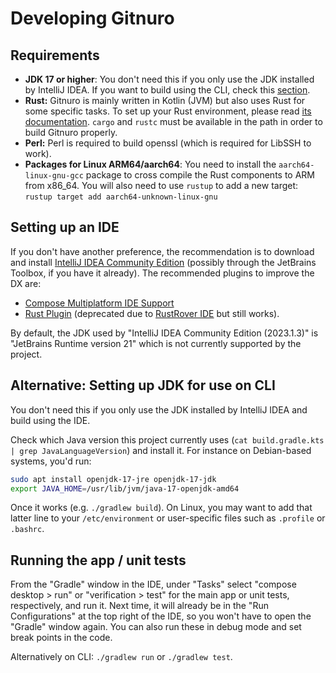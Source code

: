 # Developing Gitnuro

## Requirements

- **JDK 17 or higher**: You don't need this if you only use the JDK installed by IntelliJ IDEA. If you want to build
  using the CLI, check this [section](#alternative-setting-up-jdk-for-use-on-cli).
- **Rust:** Gitnuro is mainly written in Kotlin (JVM) but also uses Rust for some specific tasks. To set up your Rust
  environment,
  please read [its documentation](https://www.rust-lang.org/). `cargo` and `rustc` must be available in the path in
  order to build Gitnuro properly.
- **Perl:** Perl is required to build openssl (which is required for LibSSH to work).
- **Packages for Linux ARM64/aarch64**: You need to install the `aarch64-linux-gnu-gcc` package to cross compile the
  Rust components to ARM from x86_64. You will also need to use `rustup` to add a new
  target: `rustup target add aarch64-unknown-linux-gnu`

## Setting up an IDE

If you don't have another preference, the recommendation is to download and install
[IntelliJ IDEA Community Edition](https://www.jetbrains.com/idea/download/)
(possibly through the JetBrains Toolbox, if you have it already). The recommended plugins to improve the DX are:

- [Compose Multiplatform IDE Support](https://plugins.jetbrains.com/plugin/16541-compose-multiplatform-ide-support)
- [Rust Plugin](https://plugins.jetbrains.com/plugin/8182-rust) (deprecated due
  to [RustRover IDE](https://blog.jetbrains.com/rust/2023/09/13/introducing-rustrover-a-standalone-rust-ide-by-jetbrains/)
  but still works).

By default, the JDK used by "IntelliJ IDEA Community Edition (2023.1.3)" is "JetBrains Runtime version 21" which is not
currently supported by the project.

## Alternative: Setting up JDK for use on CLI

You don't need this if you only use the JDK installed by IntelliJ IDEA and build using the IDE.

Check which Java version this project currently uses (`cat build.gradle.kts | grep JavaLanguageVersion`) and install it.
For instance on Debian-based systems, you'd run:

```bash
sudo apt install openjdk-17-jre openjdk-17-jdk
export JAVA_HOME=/usr/lib/jvm/java-17-openjdk-amd64
```

Once it works (e.g. `./gradlew build`). On Linux, you may want to add that latter line to your `/etc/environment` or
user-specific files such as `.profile` or `.bashrc`.

## Running the app / unit tests

From the "Gradle" window in the IDE, under "Tasks" select "compose desktop > run" or "verification > test"
for the main app or unit tests, respectively, and run it.
Next time, it will already be in the "Run Configurations" at the top right of the IDE, so you
won't have to open the "Gradle" window again.
You can also run these in debug mode and set break points in the code.

Alternatively on CLI: `./gradlew run` or `./gradlew test`.
